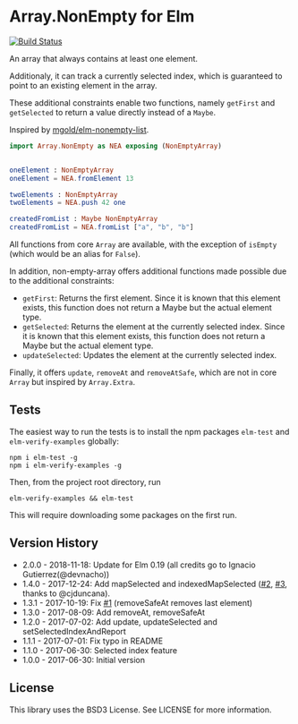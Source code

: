 # Array.NonEmpty for Elm
[![Build Status](https://travis-ci.org/basti1302/elm-non-empty-array.svg?branch=master)](https://travis-ci.org/basti1302/elm-non-empty-array)

An array that always contains at least one element.

Additionaly, it can track a currently selected index, which is guaranteed to
point to an existing element in the array.

These additional constraints enable two functions, namely `getFirst` and
`getSelected` to return a value directly instead of a `Maybe`.

Inspired by [mgold/elm-nonempty-list](http://package.elm-lang.org/packages/mgold/elm-nonempty-list/latest).

````elm
import Array.NonEmpty as NEA exposing (NonEmptyArray)


oneElement : NonEmptyArray
oneElement = NEA.fromElement 13

twoElements : NonEmptyArray
twoElements = NEA.push 42 one

createdFromList : Maybe NonEmptyArray
createdFromList = NEA.fromList ["a", "b", "b"]
````

All functions from core `Array` are available, with the exception of `isEmpty` (which would be an alias for `False`).

In addition, non-empty-array offers additional functions made possible due to the additional constraints:

* `getFirst`: Returns the first element. Since it is known that this element exists, this function does not return a Maybe but the actual element type.
* `getSelected`: Returns the element at the currently selected index. Since it is known that this element exists, this function does not return a Maybe but the actual element type.
* `updateSelected`: Updates the element at the currently selected index.


Finally, it offers `update`, `removeAt` and `removeAtSafe`, which are not in core `Array` but inspired by `Array.Extra`.


## Tests

The easiest way to run the tests is to install the npm packages `elm-test` and `elm-verify-examples` globally:

```
npm i elm-test -g
npm i elm-verify-examples -g
```

Then, from the project root directory, run

```
elm-verify-examples && elm-test
```

This will require downloading some packages on the first run.

## Version History

* 2.0.0 - 2018-11-18: Update for Elm 0.19 (all credits go to Ignacio Gutierrez(@devnacho))
* 1.4.0 - 2017-12-24: Add mapSelected and indexedMapSelected ([#2](https://github.com/basti1302/elm-non-empty-array/issues/2), [#3](https://github.com/basti1302/elm-non-empty-array/pull/3), thanks to @cjduncana).
* 1.3.1 - 2017-10-19: Fix [#1](https://github.com/basti1302/elm-non-empty-array/issues/1) (removeSafeAt removes last element)
* 1.3.0 - 2017-08-09: Add removeAt, removeSafeAt
* 1.2.0 - 2017-07-02: Add update, updateSelected and setSelectedIndexAndReport
* 1.1.1 - 2017-07-01: Fix typo in README
* 1.1.0 - 2017-06-30: Selected index feature
* 1.0.0 - 2017-06-30: Initial version

## License

This library uses the BSD3 License. See LICENSE for more information.
